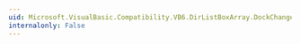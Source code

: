 ```yaml
---
uid: Microsoft.VisualBasic.Compatibility.VB6.DirListBoxArray.DockChanged
internalonly: False
---
```

